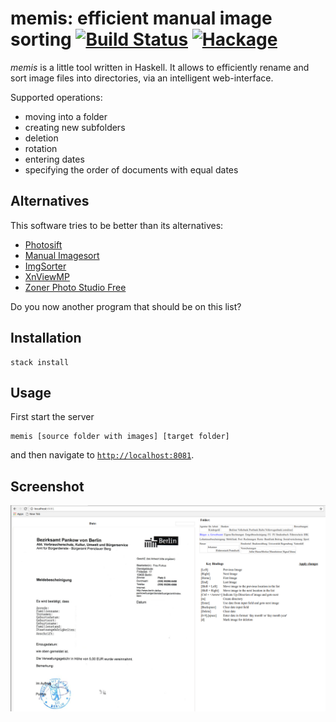 # memis: efficient manual image sorting [![Build Status](https://travis-ci.org/johannesgerer/memis.svg?branch=master)](https://travis-ci.org/johannesgerer/memis) [![Hackage](https://img.shields.io/hackage/v/Lykah.svg)](https://hackage.haskell.org/package/Lykah)

*memis* is a little tool written in Haskell. It allows to efficiently
rename and sort image files into directories, via an intelligent  web-interface.

Supported operations:

* moving into a folder
* creating new subfolders
* deletion
* rotation
* entering dates
* specifying the order of documents with equal dates

## Alternatives

This software tries to be better than its alternatives:

* [Photosift](http://www.rlvision.com/photosift/about.asp)
* [Manual Imagesort](https://sourceforge.net/projects/manualimagesort/)
* [ImgSorter](https://sourceforge.net/projects/imgsorter/?source=directory)
* [XnViewMP](http://www.xnview.com/en/xnviewmp/)
* [Zoner Photo Studio Free](https://free.zoner.com/)

Do you now another program that should be on this list?

## Installation

```shell
stack install
```

## Usage

First start the server

```shell
memis [source folder with images] [target folder]
```

and then navigate to [`http://localhost:8081`](http://localhost:8081).

## Screenshot

![screenshot](screen.png)

